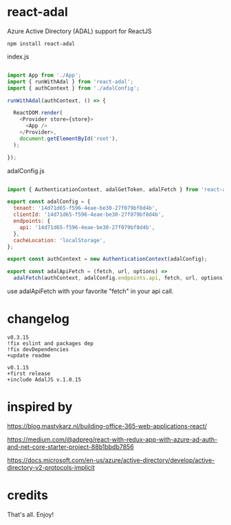 # react-adal
Azure Active Directory (ADAL) support for ReactJS

```
npm install react-adal
```

index.js

```javascript

import App from './App';
import { runWithAdal } from 'react-adal';
import { authContext } from './adalConfig';

runWithAdal(authContext, () => {

  ReactDOM.render(
    <Provider store={store}>
      <App />
    </Provider>,
    document.getElementById('root'),
  );

});

```

adalConfig.js

```javascript

import { AuthenticationContext, adalGetToken, adalFetch } from 'react-adal';

export const adalConfig = {
  tenant: '14d71d65-f596-4eae-be30-27f079bf8d4b',
  clientId: '14d71d65-f596-4eae-be30-27f079bf8d4b',
  endpoints: {
    api: '14d71d65-f596-4eae-be30-27f079bf8d4b',
  },
  cacheLocation: 'localStorage',
};

export const authContext = new AuthenticationContext(adalConfig);

export const adalApiFetch = (fetch, url, options) =>
  adalFetch(authContext, adalConfig.endpoints.api, fetch, url, options);


```

use adalApiFetch with your favorite "fetch" in your api call.

# changelog
```
v0.3.15
!fix eslint and packages dep
!fix devDependencies
+update readme

v0.1.15
+first release
+include AdalJS v.1.0.15
```
# inspired by

https://blog.mastykarz.nl/building-office-365-web-applications-react/

https://medium.com/@adpreg/react-with-redux-app-with-azure-ad-auth-and-net-core-starter-project-88b1bbdb7856

https://docs.microsoft.com/en-us/azure/active-directory/develop/active-directory-v2-protocols-implicit


# credits

That's all. Enjoy!